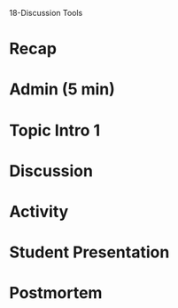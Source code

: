 18-Discussion Tools

# Recap


# Admin (5 min)


# Topic Intro 1


# Discussion


# Activity


# Student Presentation


# Postmortem